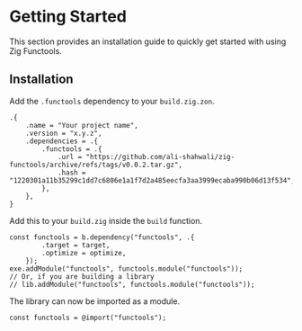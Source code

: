# Getting Started

This section provides an installation guide to quickly get started with using Zig Functools.

## Installation

Add the `.functools` dependency to your `build.zig.zon`.

```zig{5-8}
.{
    .name = "Your project name",
    .version = "x.y.z",
    .dependencies = .{
        .functools = .{
            .url = "https://github.com/ali-shahwali/zig-functools/archive/refs/tags/v0.0.2.tar.gz",
            .hash = "1220301a11b35299c1dd7c6806e1a1f7d2a485eecfa3aa3999ecaba990b06d13f534",
        },
    },
}
```

Add this to your `build.zig` inside the `build` function.

```zig
const functools = b.dependency("functools", .{
        .target = target,
        .optimize = optimize,
    });
exe.addModule("functools", functools.module("functools"));
// Or, if you are building a library
// lib.addModule("functools", functools.module("functools"));
```

The library can now be imported as a module.

```zig
const functools = @import("functools");
```